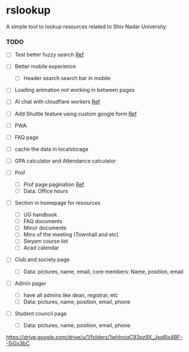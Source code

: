 # rslookup

A simple tool to lookup resources related to Shiv Nadar University.

### TODO

- [ ] Test better fuzzy search [Ref](https://github.com/bevacqua/fuzzysearch)
- [ ] Better mobile experience
  - [ ] Header search search bar in mobile
- [ ] Loading animation not working in between pages
- [ ] AI chat with cloudflare workers [Ref](https://ai.cloudflare.com/)
- [ ] Add Shuttle feature using custom google form [Ref](https://en.letswrite.tw/custom-google-form/)
- [ ] PWA
- [ ] FAQ page
- [ ] cache the data in localstorage
- [ ] GPA calculator and Attendance calculator

- [ ] Prof
  - [ ] Prof page pagination [Ref](https://svelte.dev/repl/84a8d64a6f1e49feba8f6a491ecc55f5?version=3.35.0)
  - [ ] Data: Office hours

- [ ] Section in homepage for resources
  - [ ] UG handbook
  - [ ] FAQ documents
  - [ ] Minor documents
  - [ ] Mins of the meeting (Townhall and etc)
  - [ ] Swyam course list 
  - [ ] Acad calendar

- [ ] Club and society page
  - [ ] Data: pictures, name, email, 
        core members: Name, position, email

- [ ] Admin pager
  - [ ] have all admins like dean, registrar, etc
  - [ ] Data: pictures, name, position, email, phone
- [ ] Student council page
  - [ ] Data: pictures, name, position, email, phone

https://drive.google.com/drive/u/1/folders/1whhniqC93pz9X_Jxq8Is4BF--5iGx3bC